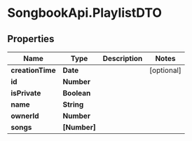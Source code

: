 # SongbookApi.PlaylistDTO

## Properties
Name | Type | Description | Notes
------------ | ------------- | ------------- | -------------
**creationTime** | **Date** |  | [optional] 
**id** | **Number** |  | 
**isPrivate** | **Boolean** |  | 
**name** | **String** |  | 
**ownerId** | **Number** |  | 
**songs** | **[Number]** |  | 



